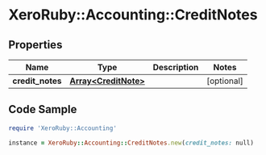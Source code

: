 # XeroRuby::Accounting::CreditNotes

## Properties

Name | Type | Description | Notes
------------ | ------------- | ------------- | -------------
**credit_notes** | [**Array&lt;CreditNote&gt;**](CreditNote.md) |  | [optional] 

## Code Sample

```ruby
require 'XeroRuby::Accounting'

instance = XeroRuby::Accounting::CreditNotes.new(credit_notes: null)
```


